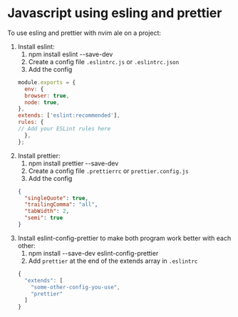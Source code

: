 # Javascript using esling and prettier

To use esling and prettier with nvim ale on a project:

1. Install eslint:
    1. npm install eslint --save-dev
    2. Create a config file `.eslintrc.js` or `.eslintrc.json`
    3. Add the config
    ```javascript
    module.exports = {
      env: {
      browser: true,
      node: true,
    },
    extends: ['eslint:recommended'],
    rules: {
    // Add your ESLint rules here
      },
    };
    ```
2. Install prettier:
    1. npm install prettier --save-dev
    2. Create a config file `.prettierrc` or `prettier.config.js`
    3. Add the config
    ```json
    {
      "singleQuote": true,
      "trailingComma": "all",
      "tabWidth": 2,
      "semi": true
    }
    ```
3. Install eslint-config-prettier to make both program work better with each other:
    1. npm install --save-dev eslint-config-prettier
    2. Add `prettier` at the end of the extends array in `.eslintrc`
    ```javascript
    {
      "extends": [
        "some-other-config-you-use",
        "prettier"
      ]
    }
    ```
